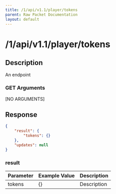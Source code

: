 ```yaml
---
title: /1/api/v1.1/player/tokens
parent: Raw Packet Documentation
layout: default
---
```


# /1/api/v1.1/player/tokens

## Description
An endpoint

### GET Arguments

[NO ARGUMENTS]


## Response
~~~json
{
    "result": {
        "tokens": {}
    },
    "updates": null
}
~~~

### result

| Parameter | Example Value | Description |
|-----------|---------------|-------------|
| tokens    | {}            | Description |
